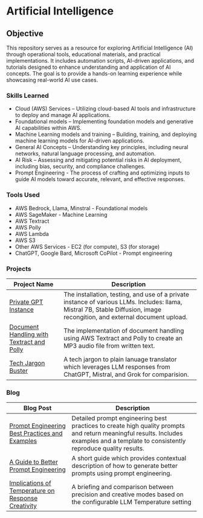 # Artificial Intelligence

## Objective

This repository serves as a resource for exploring Artificial Intelligence (AI) through operational tools, educational materials, and practical implementations. It includes automation scripts, AI-driven applications, and tutorials designed to enhance understanding and application of AI concepts. The goal is to provide a hands-on learning experience while showcasing real-world AI use cases. 

### Skills Learned

- Cloud (AWS) Services – Utilizing cloud-based AI tools and infrastructure to deploy and manage AI applications.
- Foundational models – Implementing foundation models and generative AI capabilities within AWS.
- Machine Learning models and training – Building, training, and deploying machine learning models for AI-driven applications.
- General AI Concepts – Understanding key principles, including neural networks, natural language processing, and automation.
- AI Risk – Assessing and mitigating potential risks in AI deployment, including bias, security, and compliance challenges.
- Prompt Engineering - The process of crafting and optimizing inputs to guide AI models toward accurate, relevant, and effective responses.

### Tools Used

- AWS Bedrock, Llama, Minstral - Foundational models
- AWS SageMaker - Machine Learning
- AWS Textract
- AWS Polly
- AWS Lambda
- AWS S3
- Other AWS Services - EC2 (for compute), S3 (for storage)
- ChatGPT, Google Bard, Microsoft CoPilot - Prompt engineering

### Projects
| Project Name                                  | Description                |
|-----------------------------------------------|----------------------------|
| <a href="https://github.com/VoxSecuritatis/Project-AI-PrivateInstanceGPT">Private GPT Instance			| The installation, testing, and use of a private instance of various LLMs.  Includes:  llama, Mistral 7B, Stable Diffusion, image recongition, and external document upload. |
| <a href="https://github.com/VoxSecuritatis/Project-AI-DocumentHandlingTextractPolly">Document Handling with Textract and Polly  | The implementation of document handling using AWS Textract and Polly to create an MP3 audio file from written text. |
| <a href="https://github.com/VoxSecuritatis/Project-AI-tech-jargon-buster">Tech Jargon Buster | A tech jargon to plain lanuage translator which leverages LLM responses from ChatGPT, Mistral, and Grok for comparision. |

### Blog
| Blog Post                                      | Description               |
|------------------------------------------------|---------------------------|
| <a href="https://github.com/VoxSecuritatis/Blog-AI-PromptEngineeringBestPractices">Prompt Engineering Best Practices and Examples  | Detailed prompt engineering best practices to create high quality prompts and return meaningful results.  Includes examples and a template to consistently reproduce quality results. |
| <a href="https://github.com/VoxSecuritatis/Blog-AI-BetterPromptEngineering">A Guide to Better Prompt Engineering | A short guide which provides contextual description of how to generate better prompts using prompt engineering. |
| <a href="https://github.com/VoxSecuritatis/Blog-AI-PromptEngineering-Temperature/tree/main">Implications of Temperature on Response Creativity | A briefing and comparison between precision and creative modes based on the configurable LLM Temperature setting  |
<!-- 
## Steps
Work in Progress

Example below.

*Ref 1: Network Diagram*
-->
